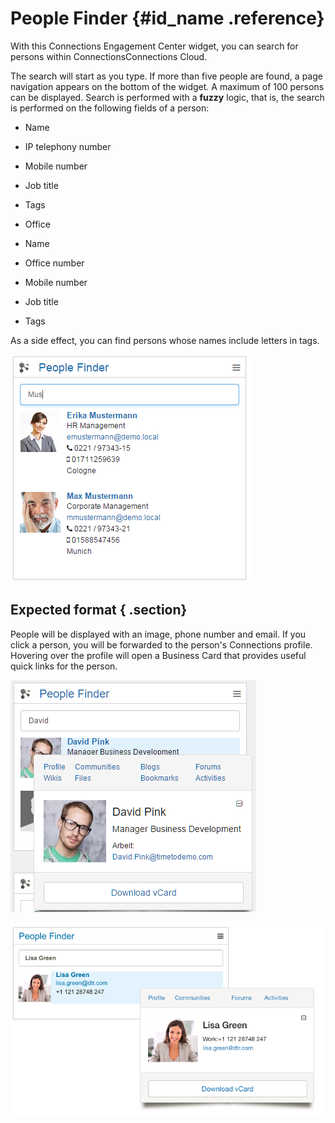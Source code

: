 # People Finder {#id_name .reference}

With this Connections Engagement Center widget, you can search for persons within ConnectionsConnections Cloud.

The search will start as you type. If more than five people are found, a page navigation appears on the bottom of the widget. A maximum of 100 persons can be displayed. Search is performed with a **fuzzy** logic, that is, the search is performed on the following fields of a person:

-   Name
-   IP telephony number
-   Mobile number
-   Job title
-   Tags
-   Office

-   Name
-   Office number
-   Mobile number
-   Job title
-   Tags

As a side effect, you can find persons whose names include letters in tags.

![image](images/image091.png)

## Expected format { .section}

People will be displayed with an image, phone number and email. If you click a person, you will be forwarded to the person's Connections profile. Hovering over the profile will open a Business Card that provides useful quick links for the person.

![image](images/image092.png)

![image](images/image092_cloud.png)


